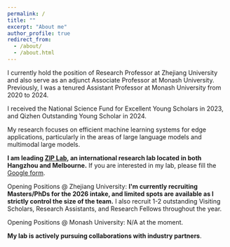 ```yaml
---
permalink: /
title: ""
excerpt: "About me"
author_profile: true
redirect_from: 
  - /about/
  - /about.html
---
```


I currently hold the position of Research Professor at Zhejiang University and also serve as an adjunct Associate Professor at Monash University. Previously, I was a tenured Assistant Professor at Monash University from 2020 to 2024. 

I received the National Science Fund for Excellent Young Scholars in 2023, and Qizhen Outstanding Young Scholar in 2024.

My research focuses on efficient machine learning systems for edge applications, particularly in the areas of large language models and multimodal large models.

**I am leading [ZIP Lab](https://ziplab.github.io/), an international research lab located in both Hangzhou and Melbourne.** If you are interested in my lab, please fill the [Google form](https://forms.gle/UoR8B19y2NsjtGRJ6). 

Opening Positions @ Zhejiang University: **I'm currently recruiting Masters/PhDs for the 2026 intake, and limited spots are available as I strictly control the size of the team.** I also recruit 1-2 outstanding Visiting Scholars, Research Assistants, and Research Fellows throughout the year. 

Opening Positions @ Monash University: N/A at the moment.

**My lab is actively pursuing collaborations with industry partners**.
